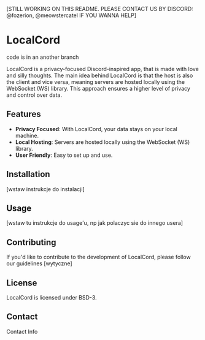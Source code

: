 [STILL WORKING ON THIS README. PLEASE CONTACT US BY DISCORD: @fozerion, @meowstercatel IF YOU WANNA HELP]

# LocalCord
code is in an another branch

LocalCord is a privacy-focused Discord-inspired app, that is made with love and silly thoughts. The main idea behind LocalCord is that the host is also the client and vice versa, meaning servers are hosted locally using the WebSocket (WS) library. This approach ensures a higher level of privacy and control over data.

## Features

- **Privacy Focused**: With LocalCord, your data stays on your local machine.
- **Local Hosting**: Servers are hosted locally using the WebSocket (WS) library.
- **User Friendly**: Easy to set up and use.

## Installation

[wstaw instrukcje do instalacji]

## Usage

[wstaw tu instrukcje do usage'u, np jak polaczyc sie do innego usera]

## Contributing

If you'd like to contribute to the development of LocalCord, please follow our guidelines [wytyczne]

## License

LocalCord is licensed under BSD-3.

## Contact

Contact Info
